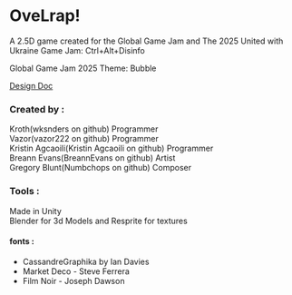 # OveLrap!

A 2.5D game created for the Global Game Jam and The 2025 United with Ukraine Game Jam: Ctrl+Alt+Disinfo

Global Game Jam 2025 Theme: Bubble

[Design Doc](https://docs.google.com/document/d/1bqHlLINBuMoKEvK6GNy1oVL4Tza7PsfKNBVeYEazhnE/edit?usp=sharing)

### Created by : 
Kroth(wksnders on github) Programmer  
Vazor(vazor222 on github) Programmer  
Kristin Agcaoili(Kristin Agcaoili on github) Programmer  
Breann Evans(BreannEvans on github) Artist  
Gregory Blunt(Numbchops on github) Composer  

### Tools : 
Made in Unity  
Blender for 3d Models and Resprite for textures

#### fonts :
- CassandreGraphika by Ian Davies  
- Market Deco - Steve Ferrera  
- Film Noir - Joseph Dawson  

